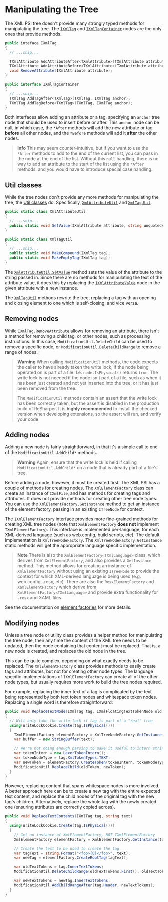 # Manipulating the Tree

The XML PSI tree doesn't provide many strongly typed methods for manipulating the tree. The [`IXmlTag`](TreeNodes.md#ixmltag) and [`IXmlTagContainer`](TreeNodes.md#ixmltagcontainer) nodes are the only ones that provide methods.

```cs
public inteface IXmlTag
{
  // ...snip...

  TXmlAttribute AddAttributeAfter<TXmlAttribute>(TXmlAttribute attribute, IXmlAttribute anchor);
  TXmlAttribute AddAttributeBefore<TXmlAttribute>(TXmlAttribute attribute, IXmlAttribute anchor);
  void RemoveAttribute(IXmlAttribute attribute);
}

public interface IXmlTagContainer
{
  // ...snip...
  TXmlTag AddTagAfter<TXmlTag>(TXmlTag, IXmlTag anchor);
  TXmlTag AddTagBefore<TXmlTag>(TXmlTag, IXmlTag anchor);
}
```

Both interfaces allow adding an attribute or a tag, specifying an `anchor` tree node that should be used to insert before or after. This `anchor` node can be null, in which case, the `*After` methods will add the new attribute or tag **before** all other nodes, and the `*Before` methods will add it **after** the other nodes.

> **Info** This may seem counter-intuitive, but if you want to use the `*After` methods to add to the end of the current list, you can pass in the node at the end of the list. Without this `null` handling, there is no way to add an attribute to the start of the list using the `*After` methods, and you would have to introduce special case handling.

## Util classes

While the tree nodes don't provide any more methods for manipulating the tree, the [Util classes](Utils.md) do. Specifically, [`XmlAttributeUtil`](Utils.md#xmlattributeutil) and [`XmlTagUtil`](Utils.md#xmltagutil).

```cs
public static class XmlAttributeUtil
{
  // ...snip...
  public static void SetValue(IXmlAttribute attribute, string unquotedValue);
}

public static class XmlTagUtil
{
  // ...snip...
  public static void MakeCompound(IXmlTag tag);
  public static void MakeEmptyTag(IXmlTag tag);
}
```

The [`XmlAttributeUtil.SetValue`](Utils.md#xmlattributeutil) method sets the value of the attribute to the string passed in. Since there are no methods for manipulating the text of the attribute value, it does this by replacing the [`IXmlAttributeValue`](TreeNodes.md#ixmlattributevalue) node in the given attribute with a new instance.

The [`XmlTagUtil`](Utils.md#xmltagutil) methods rewrite the tree, replacing a tag with an opening and closing element to one which is self-closing, and vice versa.

## Removing nodes

While `IXmlTag.RemoveAttribute` allows for removing an attribute, there isn't a method for removing a child tag, or other nodes, such as processing instructions. In this case, `ModificationUtil.DeleteChild` can be used to remove a specific node, or `ModificationUtil.DeleteChildRange` to remove a range of nodes.

> **Warning** When calling `ModificationUtil` methods, the code expects the caller to have already taken the write lock, if the node being operated on is part of a file. I.e. `node.IsPhysical()` returns `true`. The write lock is not needed if the node isn't part of a file, such as when it has been just created and not yet inserted into the tree, or it has just been removed from the tree.
>
> The `ModificationUtil` methods contain an assert that the write lock has been correctly taken, but the assert is disabled in the production build of ReSharper. It is **highly recommended** to install the checked version when developing extensions, so the assert will run, and verify your code.

## Adding nodes

Adding a new node is fairly straightforward, in that it's a simple call to one of the `ModificationUtil.AddChild*` methods.

> **Warning** Again, ensure that the write lock is held if calling `ModificationUtil.AddChild*` on a node that is already part of a file's tree.

Before adding a node, however, it must be created first. The XML PSI has a couple of methods for creating nodes. The `XmlElementFactory` class can create an instance of `IXmlFile`, and has methods for creating tags and attributes. It does not provide methods for creating other tree node types. You can use the `XmlElementFactory.GetInstance` method to get an instance of the element factory, passing in an existing `ITreeNode` for context.

The `IXmlElementFactory` interface provides more fine-grained methods for creating XML tree nodes (note that `XmlElementFactory` **does not** implement `IXmlElementFactory`). This interface is implemented per-language, for each XML-derived language (such as web.config, build scripts, etc). The default implementation is `XmlTreeNodeFactory`. The `XmlTreeNodeFactory.GetInstance` static methods will get the appropriate language specific implementation.

> **Note** There is also the `XmlElementFactory<TXmlLanguage>` class, which derives from `XmlElementFactory`, and also provides a `GetInstance` method. This method allows for creating an instance of `XmlElementFactory` without using an existing `ITreeNode` to provide the context for which XML-derived language is being used (e.g. web.config, .resx, etc). There are also the `ResxElementFactory` and `XamlElementFactory` which derive from `XmlElementFactory<TXmlLanguage>` and provide extra functionality for `.resx` and XAML files.

See the documentation on [element factories](ElementFactories.md) for more details.

## Modifying nodes

Unless a tree node or utility class provides a helper method for manipulating the tree node, then any time the content of the XML tree needs to be updated, then the node containing that content must be replaced. That is, a new node is created, and replaces the old node in the tree.

This can be quite complex, depending on what exactly needs to be replaced. The `XmlElementFactory` class provides methods to easily create tags and attributes, but not for creating other node types. The language specific implementations of `IXmlElementFactory` can create all of the other node types, but usually requires more work to build the tree nodes required.

For example, replacing the inner text of a tag is complicated by the text being represented by both text token nodes and whitespace token nodes. Replacing a single word is therefore straightforward:

```cs
public void ReplaceTextNode(IXmlTag tag, IXmlFloatingTextTokenNode oldToken, string text)
{
  // Will only take the write lock if tag is part of a "real" tree
  using(WriteLockCookie.Create(tag.IsPhysical()))
  {
    IXmlElementFactory elementFactory = XmlTreeNodeFactory.GetInstance(tag);
    var buffer = new StringBuffer(text);

    // We're not doing enough parsing to make it useful to intern strings more efficiently
    var tokenIntern = new LexerTokenIntern();
    var tokenNodeType = tag.XmlTokenTypes.TEXT;
    var newToken = elementFactory.CreateToken(tokenIntern, tokenNodeType, buffer, 0, buffer.Length);
    ModificationUtil.ReplaceChild(oldToken, newToken);
  }
}
```

However, replacing content that spans whitespace nodes is more involved. A better approach here can be to create a new tag with the entire expected text content, and replace the child nodes of the original tag with the new tag's children. Alternatively, replace the whole tag with the newly created one (ensuring attributes are correctly copied across).

```cs
public void ReplaceTextContents(IXmlTag tag, string text)
{
  using(WriteLockCookie.Create(tag.IsPhysical()))
  {
    // Get an instance of XmlElementFactory, NOT IXmlElementFactory
    XmlElementFactory elementFactory = XmlElementFactory.GetInstance(tag);

    // Create the text to be used to create the tag
    var tagText = string.Format("<foo>{0}</foo>", text);
    var newTag = elementFactory.CreateRootTag(tagText);

    var oldTextTokens = tag.InnerTextTokens;
    ModificationUtil.DeleteChildRange(oldTextTokens.First(), oldTextTokens.Last());

    var newTextTokens = newTag.InnerTextTokens;
    ModificationUtil.AddChildRangeAfter(tag.Header, newTextTokens);
  }
}
```

